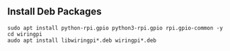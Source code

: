 ## Install Deb Packages

```
sudo apt install python-rpi.gpio python3-rpi.gpio rpi.gpio-common -y
cd wiringpi
audo apt install libwiringpi*.deb wiringpi*.deb
```
